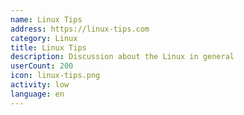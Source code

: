 ```yaml
---
name: Linux Tips
address: https://linux-tips.com
category: Linux
title: Linux Tips
description: Discussion about the Linux in general
userCount: 200
icon: linux-tips.png
activity: low
language: en
---
```

